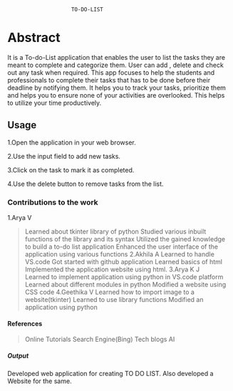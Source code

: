                         TO-DO-LIST

# Abstract
It is a To-do-List application that enables the user to list the tasks they are meant to complete and categorize them. User can add , delete and check out any task when required.
This app  focuses to help the students and professionals to complete their tasks that has to  be done before their deadline by notifying them.
It helps you to track your tasks, prioritize them and helps you to ensure none of your activities are overlooked.
This helps to utilize your time productively.

## Usage
1.Open the application in your web browser.

2.Use the input field to add new tasks.

3.Click on the task to mark it as completed.

4.Use the delete button to remove tasks from the list.

### Contributions to the work
 1.Arya V
 > Learned about tkinter library of python
 > Studied various inbuilt functions of the library and its syntax
 > Utilized the gained knowledge to build a to-do list application
 > Enhanced the user interface of the application using various functions
 2.Akhila A
 > Learned to handle VS.code
 > Got started with github application
 > Learned basics of html
 > Implemented the application website using html.
 3.Arya K J  
 > Learned to implement application using python in VS.code platform
 > Learned about different modules in python
 > Modified a website using CSS code
 4.Geethika V
 > Learned how to import image to a website(tkinter)
 > Learned to use library functions
 > Modified an application using python

#### References
> Online Tutorials
> Search Engine(Bing)
>Tech blogs
> AI

##### Output

Developed web application for creating TO DO LIST.
Also developed a Website for the same.



